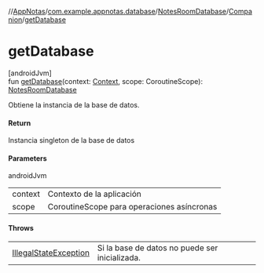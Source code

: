 //[AppNotas](../../../../index.md)/[com.example.appnotas.database](../../index.md)/[NotesRoomDatabase](../index.md)/[Companion](index.md)/[getDatabase](get-database.md)

# getDatabase

[androidJvm]\
fun [getDatabase](get-database.md)(context: [Context](https://developer.android.com/reference/kotlin/android/content/Context.html), scope: CoroutineScope): [NotesRoomDatabase](../index.md)

Obtiene la instancia de la base de datos.

#### Return

Instancia singleton de la base de datos

#### Parameters

androidJvm

| | |
|---|---|
| context | Contexto de la aplicación |
| scope | CoroutineScope para operaciones asíncronas |

#### Throws

| | |
|---|---|
| [IllegalStateException](https://developer.android.com/reference/kotlin/java/lang/IllegalStateException.html) | Si la base de datos no puede ser inicializada. |
